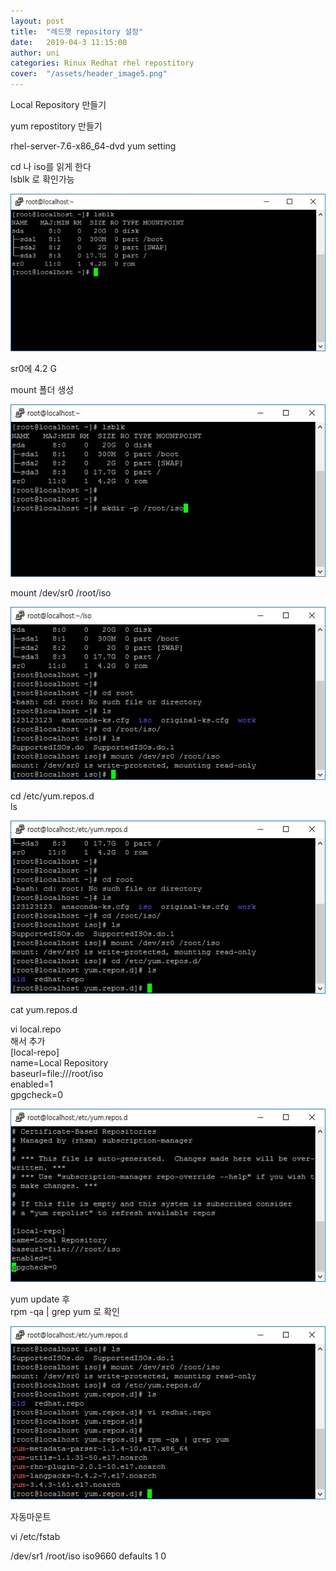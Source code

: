 ```yaml
---
layout: post
title:  "레드햇 repository 설정"
date:   2019-04-3 11:15:00
author: uni
categories: Rinux Redhat rhel repostitory
cover:  "/assets/header_image5.png"
---
```



Local Repository 만들기<br>
 

yum repostitory 만들기<br>

rhel-server-7.6-x86_64-dvd  yum setting<br>

cd 나 iso를 읽게 한다 <br>
lsblk 로 확인가능
 
 
 
 <img  src="/assets/images/rp1.jpg">
 
 
 
sr0에 4.2 G <br>

mount 폴더 생성
<br>


 <img  src="/assets/images/rp2.jpg">
 


mount /dev/sr0 /root/iso<br>
 
 
 
 <img  src="/assets/images/rp3.jpg">




cd /etc/yum.repos.d<br>
ls
 

 
 <img  src="/assets/images/rp4.jpg">




cat yum.repos.d<br>

vi local.repo<br>
해서 추가<br>
[local-repo]<br>
name=Local Repository<br>
baseurl=file:///root/iso<br>
enabled=1<br>
gpgcheck=0<br>

 
 
 <img  src="/assets/images/rp5.jpg">




yum update 후<br>
rpm -qa | grep yum  로 확인

 


 
 <img  src="/assets/images/rp6.jpg">





자동마운트

vi /etc/fstab

/dev/sr1 /root/iso iso9660 defaults 1 0




 






